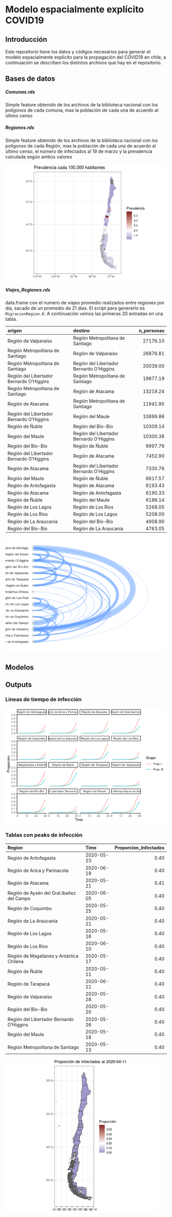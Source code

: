 Modelo espacialmente explícito COVID19
================

## Introducción

Este repositorio tiene los datos y códigos necesarios para generar el
modelo espacialmente explicito para la propagación del COVID19 en chile,
a continuación se describen los distintos archivos que hay en el
repositorio.

## Bases de datos

##### Comunas.rds

Simple feature obtenido de los archivos de la biblioteca nacional con
los poligonos de cada comuna, mas la población de cada una de acuerdo al
último censo

##### Regiones.rds

Simple feature obtenido de los archivos de la biblioteca nacional con
los poligonos de cada Región, mas la población de cada una de acuerdo al
último censo, el número de infectados al 19 de marzo y la prevalencia
calculada según ambos valores

![](README_files/figure-gfm/Mapa-1.png)<!-- -->

##### Viajes\_Regiones.rds

data.frame con el numero de viajes promedio realizados entre regiones
por día, sacado de un promedio de 21 días. El script para genererlo es
`MigracionRegion.R`. A continuación vemos las primeras 20 entradas en
una tabla.

| origen                                   | destino                                  | n\_personas |
| :--------------------------------------- | :--------------------------------------- | ----------: |
| Región de Valparaíso                     | Región Metropolitana de Santiago         |    27176.10 |
| Región Metropolitana de Santiago         | Región de Valparaíso                     |    26876.81 |
| Región Metropolitana de Santiago         | Región del Libertador Bernardo O’Higgins |    20039.00 |
| Región del Libertador Bernardo O’Higgins | Región Metropolitana de Santiago         |    19877.19 |
| Región Metropolitana de Santiago         | Región de Atacama                        |    13219.24 |
| Región de Atacama                        | Región Metropolitana de Santiago         |    11941.95 |
| Región del Libertador Bernardo O’Higgins | Región del Maule                         |    10899.86 |
| Región de Ñuble                          | Región del Bío-Bío                       |    10309.14 |
| Región del Maule                         | Región del Libertador Bernardo O’Higgins |    10300.38 |
| Región del Bío-Bío                       | Región de Ñuble                          |     9997.76 |
| Región del Libertador Bernardo O’Higgins | Región de Atacama                        |     7452.90 |
| Región de Atacama                        | Región del Libertador Bernardo O’Higgins |     7330.76 |
| Región del Maule                         | Región de Ñuble                          |     6617.57 |
| Región de Antofagasta                    | Región de Atacama                        |     6193.43 |
| Región de Atacama                        | Región de Antofagasta                    |     6190.33 |
| Región de Ñuble                          | Región del Maule                         |     6186.14 |
| Región de Los Lagos                      | Región de Los Ríos                       |     5268.05 |
| Región de Los Ríos                       | Región de Los Lagos                      |     5208.00 |
| Región de La Araucanía                   | Región del Bío-Bío                       |     4908.90 |
| Región del Bío-Bío                       | Región de La Araucanía                   |     4763.05 |

![](README_files/figure-gfm/red-1.png)<!-- -->

## Modelos

## Outputs

### Lineas de tiempo de infección

![](README_files/figure-gfm/unnamed-chunk-1-1.png)<!-- -->

### Tablas con peaks de infección

| Region                                    | Time       | Proporcion\_Infectados |
| :---------------------------------------- | :--------- | ---------------------: |
| Región de Antofagasta                     | 2020-05-23 |                   0.40 |
| Región de Arica y Parinacota              | 2020-06-19 |                   0.40 |
| Región de Atacama                         | 2020-05-21 |                   0.41 |
| Región de Aysén del Gral.Ibañez del Campo | 2020-06-05 |                   0.40 |
| Región de Coquimbo                        | 2020-05-25 |                   0.40 |
| Región de La Araucanía                    | 2020-05-21 |                   0.40 |
| Región de Los Lagos                       | 2020-05-16 |                   0.40 |
| Región de Los Ríos                        | 2020-06-10 |                   0.40 |
| Región de Magallanes y Antártica Chilena  | 2020-05-17 |                   0.40 |
| Región de Ñuble                           | 2020-05-11 |                   0.40 |
| Región de Tarapacá                        | 2020-06-11 |                   0.40 |
| Región de Valparaíso                      | 2020-05-28 |                   0.40 |
| Región del Bío-Bío                        | 2020-05-20 |                   0.40 |
| Región del Libertador Bernardo O’Higgins  | 2020-05-26 |                   0.40 |
| Región del Maule                          | 2020-05-18 |                   0.40 |
| Región Metropolitana de Santiago          | 2020-05-13 |                   0.40 |

![](Test2.gif)<!-- -->

